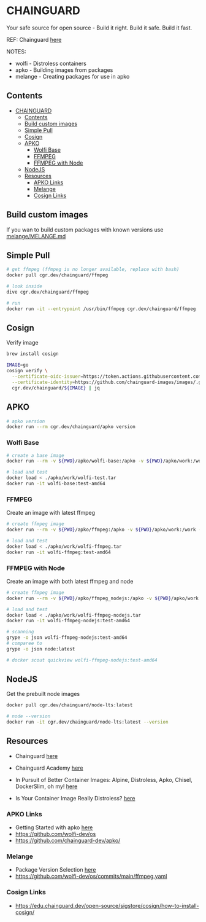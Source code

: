 # CHAINGUARD

Your safe source for open source - Build it right. Build it safe. Build it fast.  

REF: Chainguard [here](https://www.chainguard.dev/)  

NOTES:

* wolfi - Distroless containers
* apko - Building images from packages
* melange - Creating packages for use in apko

## Contents

- [CHAINGUARD](#chainguard)
  - [Contents](#contents)
  - [Build custom images](#build-custom-images)
  - [Simple Pull](#simple-pull)
  - [Cosign](#cosign)
  - [APKO](#apko)
    - [Wolfi Base](#wolfi-base)
    - [FFMPEG](#ffmpeg)
    - [FFMPEG with Node](#ffmpeg-with-node)
  - [NodeJS](#nodejs)
  - [Resources](#resources)
    - [APKO Links](#apko-links)
    - [Melange](#melange)
    - [Cosign Links](#cosign-links)

## Build custom images

If you wan to build custom packages with known versions use [melange/MELANGE.md](melange/MELANGE.md)  

## Simple Pull

```sh
# get ffmpeg (ffmpeg is no longer available, replace with bash)
docker pull cgr.dev/chainguard/ffmpeg

# look inside
dive cgr.dev/chainguard/ffmpeg

# run
docker run -it --entrypoint /usr/bin/ffmpeg cgr.dev/chainguard/ffmpeg 
```

## Cosign

Verify image

```sh
brew install cosign

IMAGE=go
cosign verify \
  --certificate-oidc-issuer=https://token.actions.githubusercontent.com \
  --certificate-identity=https://github.com/chainguard-images/images/.github/workflows/release.yaml@refs/heads/main \
  cgr.dev/chainguard/${IMAGE} | jq
```

## APKO

```sh
# apko version
docker run --rm cgr.dev/chainguard/apko version
```

### Wolfi Base

```sh
# create a base image
docker run --rm -v ${PWD}/apko/wolfi-base:/apko -v ${PWD}/apko/work:/work -w /work cgr.dev/chainguard/apko build /apko/wolfi-base.yaml wolfi-base:test wolfi-test.tar

# load and test
docker load < ./apko/work/wolfi-test.tar
docker run -it wolfi-base:test-amd64
```

### FFMPEG

Create an image with latest ffmpeg 

```sh
# create ffmpeg image
docker run --rm -v ${PWD}/apko/ffmpeg:/apko -v ${PWD}/apko/work:/work -w /work cgr.dev/chainguard/apko build /apko/wolfi-ffmpeg.yaml wolfi-ffmpeg:test wolfi-ffmpeg.tar

# load and test
docker load < ./apko/work/wolfi-ffmpeg.tar
docker run -it wolfi-ffmpeg:test-amd64
```

### FFMPEG with Node

Create an image with both latest ffmpeg and node  

```sh
# create ffmpeg image
docker run --rm -v ${PWD}/apko/ffmpeg_nodejs:/apko -v ${PWD}/apko/work:/work -w /work cgr.dev/chainguard/apko build /apko/wolfi-ffmpeg-nodejs.yaml wolfi-ffmpeg-nodejs:test wolfi-ffmpeg-nodejs.tar

# load and test
docker load < ./apko/work/wolfi-ffmpeg-nodejs.tar
docker run -it wolfi-ffmpeg-nodejs:test-amd64

# scanning
grype -o json wolfi-ffmpeg-nodejs:test-amd64 
# comparee to
grype -o json node:latest   

# docker scout quickview wolfi-ffmpeg-nodejs:test-amd64 
```

## NodeJS

Get the prebuilt node images  

```sh
docker pull cgr.dev/chainguard/node-lts:latest

# node --version
docker run -it cgr.dev/chainguard/node-lts:latest --version
```

## Resources

* Chainguard [here](https://www.chainguard.dev/)
* Chainguard Academy [here](https://edu.chainguard.dev/)

* In Pursuit of Better Container Images: Alpine, Distroless, Apko, Chisel, DockerSlim, oh my! [here](https://iximiuz.com/en/posts/containers-making-images-better/)
* Is Your Container Image Really Distroless? [here](https://www.docker.com/blog/is-your-container-image-really-distroless/)

### APKO Links

* Getting Started with apko [here](https://edu.chainguard.dev/open-source/apko/getting-started-with-apko/)
* https://github.com/wolfi-dev/os
* https://github.com/chainguard-dev/apko/

### Melange

* Package Version Selection [here](https://edu.chainguard.dev/open-source/wolfi/apk-version-selection/)
* https://github.com/wolfi-dev/os/commits/main/ffmpeg.yaml

### Cosign Links

* https://edu.chainguard.dev/open-source/sigstore/cosign/how-to-install-cosign/
